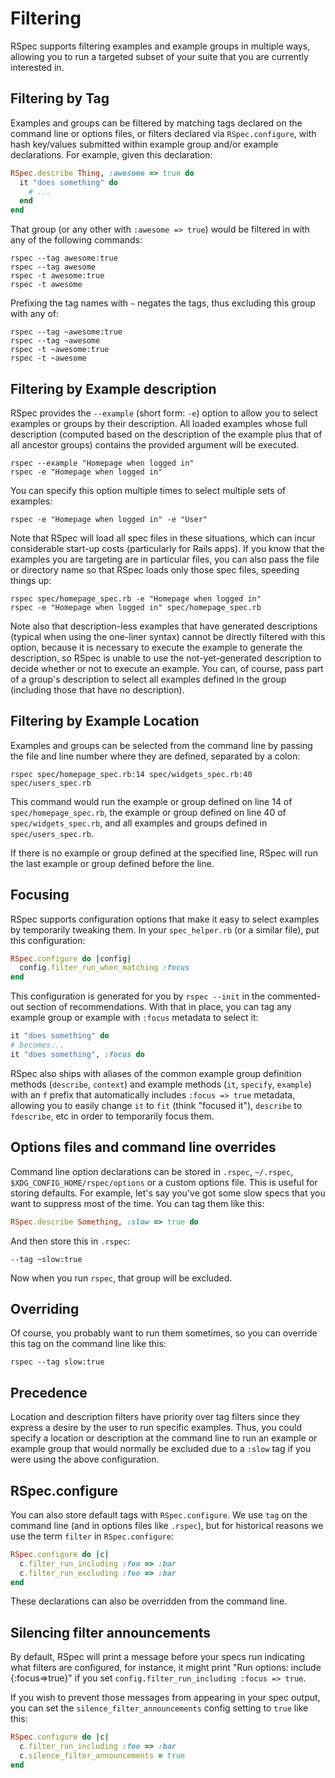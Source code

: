 # Filtering

RSpec supports filtering examples and example groups in multiple ways,
allowing you to run a targeted subset of your suite that you are
currently interested in.

## Filtering by Tag

Examples and groups can be filtered by matching tags declared on
the command line or options files, or filters declared via
`RSpec.configure`, with hash key/values submitted within example group
and/or example declarations. For example, given this declaration:

``` ruby
RSpec.describe Thing, :awesome => true do
  it "does something" do
    # ...
  end
end
```

That group (or any other with `:awesome => true`) would be filtered in
with any of the following commands:

    rspec --tag awesome:true
    rspec --tag awesome
    rspec -t awesome:true
    rspec -t awesome

Prefixing the tag names with `~` negates the tags, thus excluding this
group with any of:

    rspec --tag ~awesome:true
    rspec --tag ~awesome
    rspec -t ~awesome:true
    rspec -t ~awesome

## Filtering by Example description

RSpec provides the `--example` (short form: `-e`) option to allow you to
select examples or groups by their description. All loaded examples
whose full description (computed based on the description of the example
plus that of all ancestor groups) contains the provided argument will be
executed.

    rspec --example "Homepage when logged in"
    rspec -e "Homepage when logged in"

You can specify this option multiple times to select multiple sets of examples:

    rspec -e "Homepage when logged in" -e "User"

Note that RSpec will load all spec files in these situations, which can
incur considerable start-up costs (particularly for Rails apps). If you
know that the examples you are targeting are in particular files, you can
also pass the file or directory name so that RSpec loads only those spec
files, speeding things up:

    rspec spec/homepage_spec.rb -e "Homepage when logged in"
    rspec -e "Homepage when logged in" spec/homepage_spec.rb

Note also that description-less examples that have generated descriptions
(typical when using the one-liner syntax) cannot be directly filtered with
this option, because it is necessary to execute the example to generate the
description, so RSpec is unable to use the not-yet-generated description to
decide whether or not to execute an example. You can, of course, pass part
of a group's description to select all examples defined in the group
(including those that have no description).

## Filtering by Example Location

Examples and groups can be selected from the command line by passing the
file and line number where they are defined, separated by a colon:

    rspec spec/homepage_spec.rb:14 spec/widgets_spec.rb:40 spec/users_spec.rb

This command would run the example or group defined on line 14 of
`spec/homepage_spec.rb`, the example or group defined on line 40 of
`spec/widgets_spec.rb`, and all examples and groups defined in
`spec/users_spec.rb`.

If there is no example or group defined at the specified line, RSpec
will run the last example or group defined before the line.

## Focusing

RSpec supports configuration options that make it easy to select
examples by temporarily tweaking them. In your `spec_helper.rb` (or
a similar file), put this configuration:

``` ruby
RSpec.configure do |config|
  config.filter_run_when_matching :focus
end
```

This configuration is generated for you by `rspec --init` in the
commented-out section of recommendations. With that in place, you
can tag any example group or example with `:focus` metadata to
select it:

``` ruby
it "does something" do
# becomes...
it "does something", :focus do
```

RSpec also ships with aliases of the common example group definition
methods (`describe`, `context`) and example methods (`it`, `specify`,
`example`) with an `f` prefix that automatically includes `:focus =>
true` metadata, allowing you to easily change `it` to `fit` (think
"focused it"), `describe` to `fdescribe`, etc in order to temporarily
focus them.

## Options files and command line overrides

Command line option declarations can be stored in `.rspec`, `~/.rspec`,
`$XDG_CONFIG_HOME/rspec/options` or a custom options file. This is useful for
storing defaults. For example, let's say you've got some slow specs that you
want to suppress most of the time. You can tag them like this:

``` ruby
RSpec.describe Something, :slow => true do
```

And then store this in `.rspec`:

    --tag ~slow:true

Now when you run `rspec`, that group will be excluded.

## Overriding

Of course, you probably want to run them sometimes, so you can override
this tag on the command line like this:

    rspec --tag slow:true

## Precedence

Location and description filters have priority over tag filters since
they express a desire by the user to run specific examples. Thus, you
could specify a location or description at the command line to run an
example or example group that would normally be excluded due to a
`:slow` tag if you were using the above configuration.

## RSpec.configure

You can also store default tags with `RSpec.configure`. We use `tag` on
the command line (and in options files like `.rspec`), but for historical
reasons we use the term `filter` in `RSpec.configure`:

``` ruby
RSpec.configure do |c|
  c.filter_run_including :foo => :bar
  c.filter_run_excluding :foo => :bar
end
```

These declarations can also be overridden from the command line.

## Silencing filter announcements

By default, RSpec will print a message before your specs run indicating what filters are configured, for instance, it might print "Run options: include {:focus=>true}" if you set `config.filter_run_including :focus => true`.

If you wish to prevent those messages from appearing in your spec output, you can set the `silence_filter_announcements` config setting to `true` like this:

``` ruby
RSpec.configure do |c|
  c.filter_run_including :foo => :bar
  c.silence_filter_announcements = true
end
```
